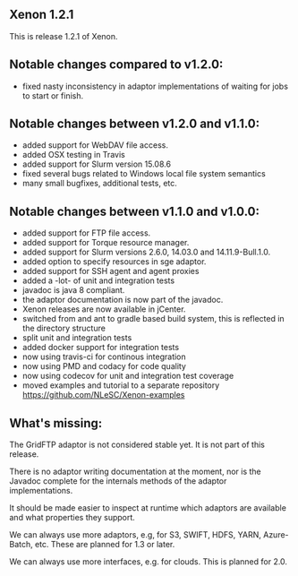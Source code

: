 Xenon 1.2.1
-----------

This is release 1.2.1 of Xenon. 

Notable changes compared to v1.2.0:
-----------------------------------

- fixed nasty inconsistency in adaptor implementations of waiting for jobs to start or finish.

Notable changes between v1.2.0 and v1.1.0:
------------------------------------------

- added support for WebDAV file access.
- added OSX testing in Travis
- added support for Slurm version 15.08.6
- fixed several bugs related to Windows local file system semantics
- many small bugfixes, additional tests, etc. 


Notable changes between v1.1.0 and v1.0.0:
------------------------------------------
 
- added support for FTP file access.
- added support for Torque resource manager.
- added support for Slurm versions 2.6.0, 14.03.0 and 14.11.9-Bull.1.0.
- added option to specify resources in sge adaptor.
- added support for SSH agent and agent proxies
- added a -lot- of unit and integration tests
- javadoc is java 8 compliant.
- the adaptor documentation is now part of the javadoc.
- Xenon releases are now available in jCenter.
- switched from and ant to gradle based build system, this is reflected in the directory structure 
- split unit and integration tests
- added docker support for integration tests
- now using travis-ci for continous integration 
- now using PMD and codacy for code quality
- now using codecov for unit and integration test coverage
- moved examples and tutorial to a separate repository https://github.com/NLeSC/Xenon-examples


What's missing:
---------------
	
The GridFTP adaptor is not considered stable yet. It is not part of this release.

There is no adaptor writing documentation at the moment, nor is the Javadoc complete for the internals methods of the adaptor implementations.

It should be made easier to inspect at runtime which adaptors are available and what properties they support.

We can always use more adaptors, e.g, for S3, SWIFT, HDFS, YARN, Azure-Batch, etc. These are planned for 1.3 or later.

We can always use more interfaces, e.g. for clouds. This is planned for 2.0.




